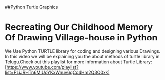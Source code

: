 ##Python Turtle Graphics
# Recreating Our Childhood Memory Of Drawing Village-house in Python
We Use Python TURTLE library for coding and designing various Drawings. In this video we will be explaining you the about methods of turtle library in Telugu.Check out this playlist for more information about Turtle Library:[https://www.youtube.com/playlist?list=PLiJRHTn6MIUoYKxWnuv6gCo4Hm2Q3O0xk]
